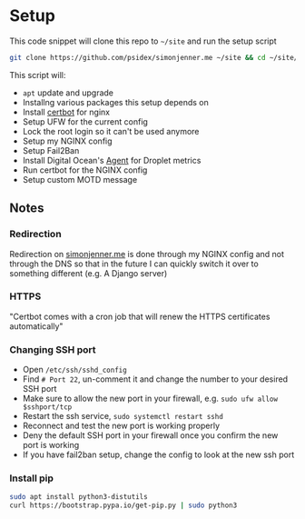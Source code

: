 # Setup

This code snippet will clone this repo to `~/site` and run the setup script

```bash
git clone https://github.com/psidex/simonjenner.me ~/site && cd ~/site/setup && sudo sh setup.sh
```

This script will:

- `apt` update and upgrade
- Installng various packages this setup depends on
- Install [certbot](https://certbot.eff.org/) for nginx
- Setup UFW for the current config
- Lock the root login so it can't be used anymore
- Setup my NGINX config
- Setup Fail2Ban
- Install Digital Ocean's [Agent](https://github.com/digitalocean/do-agent) for Droplet metrics
- Run certbot for the NGINX config
- Setup custom MOTD message

## Notes

### Redirection

Redirection on [simonjenner.me](https://simonjenner.me) is done through my NGINX config and not through the DNS so that in the future I can quickly switch it over to something different (e.g. A Django server)

### HTTPS

"Certbot comes with a cron job that will renew the HTTPS certificates automatically"

### Changing SSH port

- Open `/etc/ssh/sshd_config`
- Find `# Port 22`, un-comment it and change the number to your desired SSH port
- Make sure to allow the new port in your firewall, e.g. `sudo ufw allow $sshport/tcp`
- Restart the ssh service, `sudo systemctl restart sshd`
- Reconnect and test the new port is working properly
- Deny the default SSH port in your firewall once you confirm the new port is working
- If you have fail2ban setup, change the config to look at the new ssh port

### Install pip

```bash
sudo apt install python3-distutils
curl https://bootstrap.pypa.io/get-pip.py | sudo python3
```
